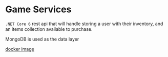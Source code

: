 # Game Services

`.NET Core 6` rest api that will handle storing a user with their inventory, and an items collection available to purchase.

MongoDB is used as the data layer
 
[docker image](https://hub.docker.com/repository/docker/niles87/gameservices)

